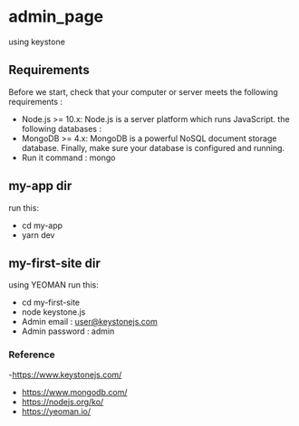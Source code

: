 # admin_page
using keystone

## Requirements
Before we start, check that your computer or server meets the following requirements :
- Node.js >= 10.x: Node.js is a server platform which runs JavaScript.
the following databases :
- MongoDB >= 4.x: MongoDB is a powerful NoSQL document storage database.
Finally, make sure your database is configured and running.
- Run it command : mongo

## my-app dir
run this: 
- cd my-app
- yarn dev

## my-first-site dir
using YEOMAN
run this:
- cd my-first-site
- node keystone.js
- Admin email : user@keystonejs.com
- Admin password : admin
### Reference
-https://www.keystonejs.com/
- https://www.mongodb.com/
- https://nodejs.org/ko/
- https://yeoman.io/
